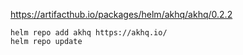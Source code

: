 https://artifacthub.io/packages/helm/akhq/akhq/0.2.2

```shell
helm repo add akhq https://akhq.io/
helm repo update

```
